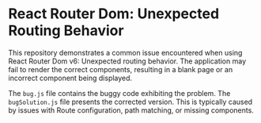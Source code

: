 # React Router Dom: Unexpected Routing Behavior

This repository demonstrates a common issue encountered when using React Router Dom v6: Unexpected routing behavior.  The application may fail to render the correct components, resulting in a blank page or an incorrect component being displayed.

The `bug.js` file contains the buggy code exhibiting the problem.  The `bugSolution.js` file presents the corrected version.  This is typically caused by issues with Route configuration, path matching, or missing components.